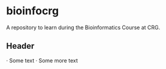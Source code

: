 # bioinfocrg
A repository to learn during the Bioinformatics Course at CRG.

## Header
· Some text
· Some more text
